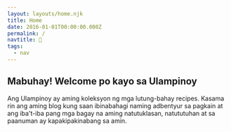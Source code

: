 ```yaml
---
layout: layouts/home.njk
title: Home
date: 2016-01-01T00:00:00.000Z
permalink: /
navtitle: 🍚
tags:
  - nav
---
```


## Mabuhay! Welcome po kayo sa Ulampinoy

Ang Ulampinoy ay aming koleksyon ng mga lutung-bahay recipes. Kasama rin ang aming blog kung saan ibinabahagi naming adbentyur sa pagkain at ang iba't-iba pang mga bagay na aming natutuklasan, natututuhan at sa paanuman ay kapakipakinabang sa amin.
